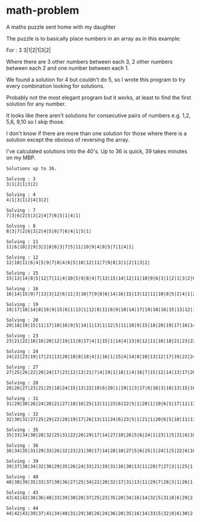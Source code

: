# math-problem
A maths puzzle sent home with my daughter

The puzzle is to basically place numbers in an array as in this
example:

For : 3
3|1|2|1|3|2|

Where there are 3 other numbers between each 3, 2 other numbers between each 2 and one number between each 1.

We found a solution for 4 but couldn't do 5, so I wrote this program to try every combination looking for solutions.

Probably not the  most elegant program but it works, at least to find the first solution for any number.

It looks like there aren't solutions for consecutive pairs of numbers e.g. 1,2, 5,6, 9,10 so I skip those.

I don't know if there are more than one solution for those where there is a solution except the obvious of reversing
the array.

I've calculated solutions into the 40's. Up to 36 is quick, 39 takes minutes on my MBP.

```
Solutions up to 36. 

Solving : 3
3|1|2|1|3|2|

Solving : 4
4|1|3|1|2|4|3|2|

Solving : 7
7|3|6|2|5|3|2|4|7|6|5|1|4|1|

Solving : 8
8|3|7|2|6|3|2|4|5|8|7|6|4|1|5|1|

Solving : 11
11|6|10|2|9|3|2|8|6|3|7|5|11|10|9|4|8|5|7|1|4|1|

Solving : 12
12|10|11|6|4|5|9|7|8|4|6|5|10|12|11|7|9|8|3|1|2|1|3|2|

Solving : 15
15|13|14|8|5|12|7|11|4|10|5|9|8|4|7|13|15|14|12|11|10|9|6|3|1|2|1|3|2|6|

Solving : 16
16|14|15|9|7|13|3|12|6|11|3|10|7|9|8|6|14|16|15|13|12|11|10|8|5|2|4|1|2|1|5|4|

Solving : 19
19|17|18|14|8|16|9|15|6|1|13|1|12|8|11|6|9|10|14|17|19|18|16|15|13|12|11|7|10|3|5|2|4|3|2|7|5|4|

Solving : 20
20|18|19|15|11|17|10|16|9|5|14|1|13|1|12|5|11|10|9|15|18|20|19|17|16|14|13|12|8|4|7|3|6|2|4|3|2|8|7|6|

Solving : 23
23|21|22|18|16|20|12|19|11|8|17|4|1|15|1|14|4|13|8|12|11|16|18|21|23|22|20|19|17|15|14|13|10|7|9|3|5|2|6|3|2|7|5|10|9|6|

Solving : 24
24|22|23|19|17|21|13|20|10|8|18|4|1|16|1|15|4|14|8|10|13|12|17|19|22|24|23|21|20|18|16|15|14|11|12|7|9|3|5|2|6|3|2|7|5|11|9|6|

Solving : 27
27|25|26|22|20|24|17|23|12|13|21|7|4|19|1|18|1|4|16|7|15|12|14|13|17|20|22|25|27|26|24|23|21|19|18|16|15|14|11|9|10|5|2|8|3|2|6|5|3|9|11|10|8|6|

Solving : 28
28|26|27|23|21|25|18|24|15|13|22|10|6|20|1|19|1|3|17|6|16|3|10|13|15|18|21|23|26|28|27|25|24|22|20|19|17|16|14|12|9|7|11|4|2|5|8|2|4|7|9|5|12|14|11|8|

Solving : 31
31|29|30|26|24|28|21|27|18|16|25|13|11|23|6|22|5|1|20|1|19|6|5|17|11|13|16|18|21|24|26|29|31|30|28|27|25|23|22|20|19|17|15|12|14|9|10|2|3|4|2|8|3|7|4|9|12|10|15|14|8|7|

Solving : 32
32|30|31|27|25|29|22|28|19|17|26|13|11|24|6|23|5|1|21|1|20|6|5|18|11|13|16|17|19|22|25|27|30|32|31|29|28|26|24|23|21|20|18|16|15|12|14|9|10|2|3|4|2|8|3|7|4|9|12|10|15|14|8|7|

Solving : 35
35|33|34|30|28|32|25|31|22|20|29|17|14|27|10|26|5|6|24|1|23|1|5|21|6|10|19|14|18|17|20|22|25|28|30|33|35|34|32|31|29|27|26|24|23|21|19|18|16|13|15|12|9|4|2|11|3|2|4|8|3|7|9|13|12|16|15|11|8|7|

Solving : 36
36|34|35|31|29|33|26|32|23|21|30|17|14|28|10|27|5|6|25|1|24|1|5|22|6|10|20|14|19|17|18|21|23|26|29|31|34|36|35|33|32|30|28|27|25|24|22|20|19|18|16|13|15|12|9|4|2|11|3|2|4|8|3|7|9|13|12|16|15|11|8|7|

Solving : 39
39|37|38|34|32|36|29|35|26|24|33|21|19|31|16|30|13|11|28|7|27|3|1|25|1|3|23|7|22|11|13|16|19|21|24|26|29|32|34|37|39|38|36|35|33|31|30|28|27|25|23|22|20|18|15|12|17|5|2|6|14|2|8|5|4|10|6|9|12|4|15|8|18|20|17|14|10|9|

Solving : 40
40|38|39|35|33|37|30|36|27|25|34|22|20|32|17|31|13|11|29|7|28|3|1|26|1|3|24|7|23|11|13|21|17|20|22|25|27|30|33|35|38|40|39|37|36|34|32|31|29|28|26|24|23|21|19|16|18|15|12|4|6|14|2|5|4|2|10|6|9|5|8|12|16|15|19|18|14|10|9|8|

Solving : 43
43|41|42|38|36|40|33|39|30|28|37|25|23|35|20|34|16|14|32|5|31|8|6|29|2|5|27|2|26|6|8|24|14|16|22|20|23|25|28|30|33|36|38|41|43|42|40|39|37|35|34|32|31|29|27|26|24|22|21|19|17|15|18|12|7|1|3|1|13|4|3|11|7|10|4|9|12|15|17|19|21|18|13|11|10|9|

Solving : 44
44|42|43|39|37|41|34|40|31|29|38|26|24|36|20|35|16|14|33|5|32|8|6|30|2|5|28|2|27|6|8|25|14|16|23|20|22|24|26|29|31|34|37|39|42|44|43|41|40|38|36|35|33|32|30|28|27|25|23|22|21|19|17|15|18|12|7|1|3|1|13|4|3|11|7|10|4|9|12|15|17|19|21|18|13|11|10|9|


```
